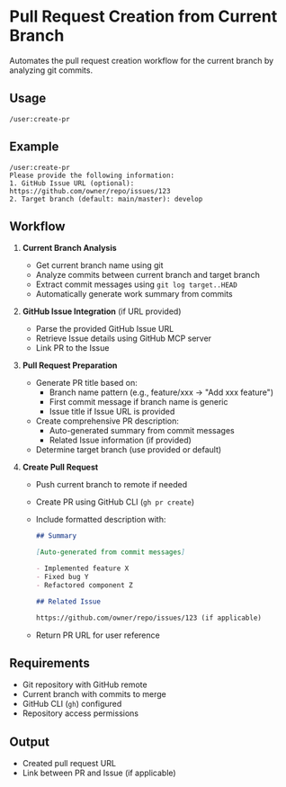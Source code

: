 # Pull Request Creation from Current Branch

Automates the pull request creation workflow for the current branch by analyzing git commits.

## Usage

```
/user:create-pr
```

## Example

```
/user:create-pr
Please provide the following information:
1. GitHub Issue URL (optional): https://github.com/owner/repo/issues/123
2. Target branch (default: main/master): develop
```

## Workflow

1. **Current Branch Analysis**
   - Get current branch name using git
   - Analyze commits between current branch and target branch
   - Extract commit messages using `git log target..HEAD`
   - Automatically generate work summary from commits

2. **GitHub Issue Integration** (if URL provided)
   - Parse the provided GitHub Issue URL
   - Retrieve Issue details using GitHub MCP server
   - Link PR to the Issue

3. **Pull Request Preparation**
   - Generate PR title based on:
     - Branch name pattern (e.g., feature/xxx → "Add xxx feature")
     - First commit message if branch name is generic
     - Issue title if Issue URL is provided
   - Create comprehensive PR description:
     - Auto-generated summary from commit messages
     - Related Issue information (if provided)
   - Determine target branch (use provided or default)

4. **Create Pull Request**
   - Push current branch to remote if needed
   - Create PR using GitHub CLI (`gh pr create`)
   - Include formatted description with:

     ```markdown
     ## Summary

     [Auto-generated from commit messages]

     - Implemented feature X
     - Fixed bug Y
     - Refactored component Z

     ## Related Issue

     https://github.com/owner/repo/issues/123 (if applicable)
     ```

   - Return PR URL for user reference

## Requirements

- Git repository with GitHub remote
- Current branch with commits to merge
- GitHub CLI (`gh`) configured
- Repository access permissions

## Output

- Created pull request URL
- Link between PR and Issue (if applicable)
